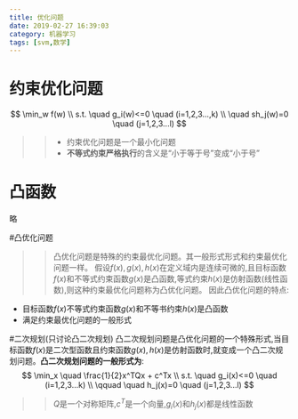 ```yaml
---
title: 优化问题
date: 2019-02-27 16:39:03
category: 机器学习
tags: [svm,数学]
---
```


# 约束优化问题
$$
\min_w f(w) \\
s.t. \quad g_i(w)<=0 \quad (i=1,2,3...,k) \\
\quad sh_j(w)=0 \quad (j=1,2,3...l)
$$
>> * 约束优化问题是一个最小化问题 
>>* **不等式约束严格执行**的含义是“小于等于号”变成“小于号”

# 凸函数
略

#凸优化问题
>>凸优化问题是特殊的约束最优化问题。其一般形式形式和约束最优化问题一样。
假设$f(x),g(x),h(x)$在定义域内是连续可微的,且目标函数$f(x)$和不等式约束函数$g(x)$是凸函数,等式约束$h(x)$是仿射函数(线性函数),则这种约束最优化问题称为凸优化问题。 
因此凸优化问题的特点:
* 目标函数$f(x)$不等式约束函数$g(x)$和不等书约束$h(x)$是凸函数
* 满足约束最优化问题的一般形式

#二次规划(只讨论凸二次规划)
凸二次规划问题是凸优化问题的一个特殊形式,当目标函数$f(x)$是二次型函数且约束函数$g(x),h(x)$是仿射函数时,就变成一个凸二次规划问题。**凸二次规划问题的一般形式为**:
$$
\min_x \quad \frac{1}{2}x^TQx + c^Tx \\
s.t. \quad g_i(x)<=0 \quad (i=1,2,3...k) \\
\qquad \quad  h_j(x)=0 \quad (j=1,2,3...l)
$$
>>$Q$是一个对称矩阵,$c^T$是一个向量,$g_i(x)$和$h_j(x)$都是线性函数 